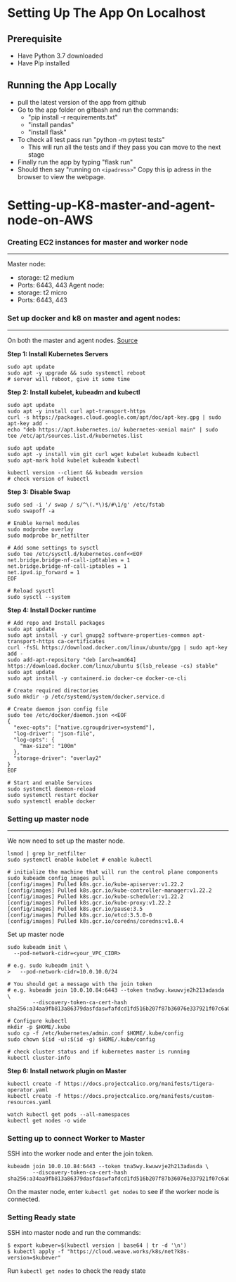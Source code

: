 # Setting Up The App On Localhost

## Prerequisite
- Have Python 3.7 downloaded
- Have Pip installed

## Running the App Locally
- pull the latest version of the app from github
- Go to the app folder on gitbash and run the commands:
  - "pip install -r requirements.txt"
  - "install pandas"
  - "install flask"
- To check all test pass run "python -m pytest tests"
  - This will run all the tests and if they pass you can move to the next stage
- Finally run the app by typing "flask run"
- Should then say "running on `<ipadress>`" Copy this ip adress in the browser to view the webpage.

# Setting-up-K8-master-and-agent-node-on-AWS

### Creating EC2 instances for master and worker node
-----------------------------
Master node:
- storage: t2 medium
- Ports: 6443, 443
Agent node:
- storage: t2 micro
- Ports: 6443, 443

### Set up docker and k8 on master and agent nodes:
-----------------------
On both the master and agent nodes.
[Source](https://computingforgeeks.com/deploy-kubernetes-cluster-on-ubuntu-with-kubeadm/)

**Step 1: Install Kubernetes Servers**
```
sudo apt update
sudo apt -y upgrade && sudo systemctl reboot
# server will reboot, give it some time
```

**Step 2: Install kubelet, kubeadm and kubectl**
```
sudo apt update
sudo apt -y install curl apt-transport-https
curl -s https://packages.cloud.google.com/apt/doc/apt-key.gpg | sudo apt-key add -
echo "deb https://apt.kubernetes.io/ kubernetes-xenial main" | sudo tee /etc/apt/sources.list.d/kubernetes.list
```

```
sudo apt update
sudo apt -y install vim git curl wget kubelet kubeadm kubectl
sudo apt-mark hold kubelet kubeadm kubectl
```
```
kubectl version --client && kubeadm version
# check version of kubectl
```

**Step 3: Disable Swap**
```
sudo sed -i '/ swap / s/^\(.*\)$/#\1/g' /etc/fstab
sudo swapoff -a
```
```
# Enable kernel modules
sudo modprobe overlay
sudo modprobe br_netfilter

# Add some settings to sysctl
sudo tee /etc/sysctl.d/kubernetes.conf<<EOF
net.bridge.bridge-nf-call-ip6tables = 1
net.bridge.bridge-nf-call-iptables = 1
net.ipv4.ip_forward = 1
EOF

# Reload sysctl
sudo sysctl --system
```
**Step 4: Install Docker runtime**
```
# Add repo and Install packages
sudo apt update
sudo apt install -y curl gnupg2 software-properties-common apt-transport-https ca-certificates
curl -fsSL https://download.docker.com/linux/ubuntu/gpg | sudo apt-key add -
sudo add-apt-repository "deb [arch=amd64] https://download.docker.com/linux/ubuntu $(lsb_release -cs) stable"
sudo apt update
sudo apt install -y containerd.io docker-ce docker-ce-cli

# Create required directories
sudo mkdir -p /etc/systemd/system/docker.service.d

# Create daemon json config file
sudo tee /etc/docker/daemon.json <<EOF
{
  "exec-opts": ["native.cgroupdriver=systemd"],
  "log-driver": "json-file",
  "log-opts": {
    "max-size": "100m"
  },
  "storage-driver": "overlay2"
}
EOF

# Start and enable Services
sudo systemctl daemon-reload
sudo systemctl restart docker
sudo systemctl enable docker
```

### Setting up master node
-------------------------------
We now need to set up the master node.
```
lsmod | grep br_netfilter
sudo systemctl enable kubelet # enable kubectl
```
```
# initialize the machine that will run the control plane components
sudo kubeadm config images pull
[config/images] Pulled k8s.gcr.io/kube-apiserver:v1.22.2
[config/images] Pulled k8s.gcr.io/kube-controller-manager:v1.22.2
[config/images] Pulled k8s.gcr.io/kube-scheduler:v1.22.2
[config/images] Pulled k8s.gcr.io/kube-proxy:v1.22.2
[config/images] Pulled k8s.gcr.io/pause:3.5
[config/images] Pulled k8s.gcr.io/etcd:3.5.0-0
[config/images] Pulled k8s.gcr.io/coredns/coredns:v1.8.4
```

Set up master node
```
sudo kubeadm init \
  --pod-network-cidr=<your_VPC_CIDR>

# e.g. sudo kubeadm init \
>   --pod-network-cidr=10.0.10.0/24

# You should get a message with the join token
# e.g. kubeadm join 10.0.10.84:6443 --token tna5wy.kwuwvje2h213adasda \
        --discovery-token-ca-cert-hash sha256:a34aa9fb813a86379dasfdaswfafdcd1fd516b207f87b36076e337921f07c6a0
```

```
# Configure kubectl
mkdir -p $HOME/.kube
sudo cp -f /etc/kubernetes/admin.conf $HOME/.kube/config
sudo chown $(id -u):$(id -g) $HOME/.kube/config
```
```
# check cluster status and if kubernetes master is running
kubectl cluster-info
```
**Step 6: Install network plugin on Master**
```
kubectl create -f https://docs.projectcalico.org/manifests/tigera-operator.yaml
kubectl create -f https://docs.projectcalico.org/manifests/custom-resources.yaml
```
```
watch kubectl get pods --all-namespaces
kubectl get nodes -o wide
```

### Setting up to connect Worker to Master
SSH into the worker node and enter the join token.
```
kubeadm join 10.0.10.84:6443 --token tna5wy.kwuwvje2h213adasda \
        --discovery-token-ca-cert-hash sha256:a34aa9fb813a86379dasfdaswfafdcd1fd516b207f87b36076e337921f07c6a0
```

On the master node, enter `kubectl get nodes` to see if the worker node is connected.

### Setting Ready state
SSH into master node and run the commands:
```
$ export kubever=$(kubectl version | base64 | tr -d '\n')
$ kubectl apply -f "https://cloud.weave.works/k8s/net?k8s-version=$kubever"
```
Run `kubectl get nodes` to check the ready state
